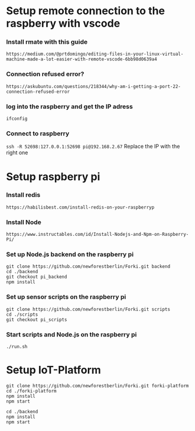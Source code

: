 # Setup remote connection to the raspberry with vscode
### Install rmate with this guide
`https://medium.com/@prtdomingo/editing-files-in-your-linux-virtual-machine-made-a-lot-easier-with-remote-vscode-6bb98d0639a4`

### Connection refused error?
`https://askubuntu.com/questions/218344/why-am-i-getting-a-port-22-connection-refused-error`

### log into the raspberry and get the IP adress
`ifconfig`

### Connect to raspberry
`ssh -R 52698:127.0.0.1:52698 pi@192.168.2.67`
Replace the IP with the right one

# Setup raspberry pi
### Install redis
`https://habilisbest.com/install-redis-on-your-raspberryp`

### Install Node
`https://www.instructables.com/id/Install-Nodejs-and-Npm-on-Raspberry-Pi/`

### Set up Node.js backend on the raspberry pi
```
git clone https://github.com/newforestberlin/Forki.git backend
cd ./backend
git checkout pi_backend
npm install
```

### Set up sensor scripts on the raspberry pi
```
git clone https://github.com/newforestberlin/Forki.git scripts 
cd ./scripts 
git checkout pi_scripts
```

### Start scripts and Node.js on the raspberry pi
`./run.sh`

# Setup IoT-Platform
```
git clone https://github.com/newforestberlin/Forki.git forki-platform 
cd ./forki-platform
npm install
npm start

cd ./backend
npm install
npm start
```
